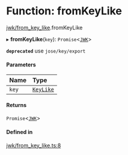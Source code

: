 # Function: fromKeyLike

[jwk/from_key_like](../modules/jwk_from_key_like.md).fromKeyLike

▸ **fromKeyLike**(`key`): `Promise`<[`JWK`](../interfaces/types.JWK.md)\>

**`deprecated`** use `jose/key/export`

#### Parameters

| Name | Type |
| :------ | :------ |
| `key` | [`KeyLike`](../types/types.KeyLike.md) |

#### Returns

`Promise`<[`JWK`](../interfaces/types.JWK.md)\>

#### Defined in

[jwk/from_key_like.ts:8](https://github.com/panva/jose/blob/v3.19.0/src/jwk/from_key_like.ts#L8)
